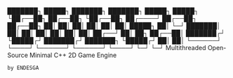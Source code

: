    ███████┐   █████┐  ███████┐  ███████┐  █████┐   █████┐ 
   └██┌──██┐ ██┌──██┐ └██┌──██┐ ██┌────┘ ██┌──██┐ ██┌──██┐
    ██│  ██│ ██│  ██│  ██│  ██│ █████┐   ██│  └─┘ ███████│
    ██│  ██│ ██│  ██│  ██│  ██│ ██┌──┘   ██│  ██┐ ██┌──██│
   ███████┌┘ └█████┌┘ ███████┌┘ ███████┐ └█████┌┘ ██│  ██│
   └──────┘   └────┘  └──────┘  └──────┘  └────┘  └─┘  └─┘
    Multithreaded Open-Source Minimal C++ 2D Game Engine

    by ENDESGA
